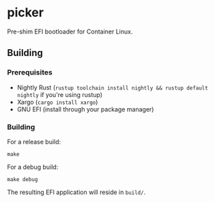 # picker

Pre-shim EFI bootloader for Container Linux.

## Building

### Prerequisites
* Nightly Rust (`rustup toolchain install nightly && rustup default nightly` if
  you're using rustup)
* Xargo (`cargo install xargo`)
* GNU EFI (install through your package manager)

### Building
For a release build:
```
make
```

For a debug build:
```
make debug
```

The resulting EFI application will reside in `build/`.
